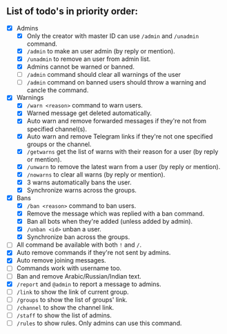 ## List of todo's in priority order:

- [x] Admins
  - [x] Only the creator with master ID can use `/admin` and `/unadmin` command.
  - [x] `/admin` to make an user admin (by reply or mention).
  - [x] `/unadmin` to remove an user from admin list.
  - [x] Admins cannot be warned or banned.
  - [ ] `/admin` command should clear all warnings of the user
  - [ ] `/admin` command on banned users should throw a warning and cancle the command.
- [x] Warnings
  - [x] `/warn <reason>` command to warn users.
  - [x] Warned message get deleted automatically.
  - [x] Auto warn and remove forwarded messages if they're not from specified channel(s).
  - [x] Auto warn and remove Telegram links if they're not one specified groups or the channel.
  - [x] `/getwarns` get the list of warns with their reason for a user (by reply or mention).
  - [x] `/unwarn` to remove the latest warn from a user (by reply or mention).
  - [x] `/nowarns` to clear all warns (by reply or mention).
  - [x] 3 warns automatically bans the user.
  - [x] Synchronize warns across the groups.
- [x] Bans
  - [x] `/ban <reason>` command to ban users.
  - [x] Remove the message which was replied with a ban command.
  - [X] Ban all bots when they're added (unless added by admin).
  - [x] `/unban <id>` unban a user.
  - [x] Synchronize ban across the groups.
- [ ] All command be available with both `!` and `/`.
- [x] Auto remove commands if they're not sent by admins.
- [x] Auto remove joining messages.
- [ ] Commands work with username too.
- [ ] Ban and remove Arabic/Russian/Indian text.
- [x] `/report` and `@admin` to report a message to admins.
- [ ] `/link` to show the link of current group.
- [ ] `/groups` to show the list of groups' link.
- [ ] `/channel` to show the channel link.
- [ ] `/staff` to show the list of admins.
- [ ] `/rules` to show rules. Only admins can use this command.
